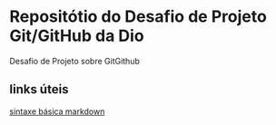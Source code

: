 # Repositótio do Desafio de Projeto Git/GitHub da Dio
Desafio de Projeto sobre GitGithub

## links úteis
[sintaxe básica markdown](https://www.markdownguide.org/basic-syntax/)
